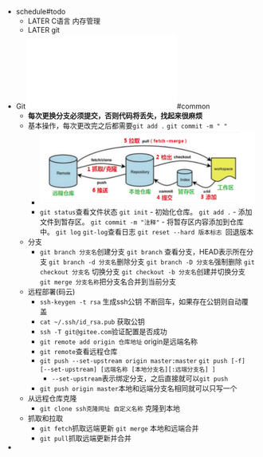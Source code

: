 - schedule#todo
	- LATER C语言 内存管理
	- LATER git
- Git  ![Git讲义.pdf](../assets/Git讲义_1667303763642_0.pdf)#common
	- **每次更换分支必须提交，否则代码将丢失，找起来很麻烦**
	- 基本操作，每次更改完之后都需要`git add .`  `git commit -m " "`
		- ![image.png](../assets/image_1667304914524_0.png)
		- `git status`查看文件状态
		  `git init` - 初始化仓库。
		  `git add .` - 添加文件到暂存区。
		  `git commit -m "注释"` - 将暂存区内容添加到仓库中。
		  `git log` `git-log`查看日志
		  `git reset --hard 版本标志 `回退版本
	- 分支
		- `git branch 分支名`创建分支
		  `git branch` 查看分支，HEAD表示所在分支
		  `git branch -d 分支名`删除分支
		  `git branch -D 分支名`强制删除
		  `git checkout 分支名` 切换分支
		  `git checkout -b 分支名`创建并切换分支
		  `git merge 分支名称`把分支名合并到当前分支
	- 远程部署(码云)
		- `ssh-keygen -t rsa` 生成ssh公钥
		       不断回车，如果存在公钥则自动覆盖
		- `cat ~/.ssh/id_rsa.pub` 获取公钥
		- `ssh -T git@gitee.com`验证配置是否成功
		- `git remote add origin 仓库地址` origin是远端名称
		- `git remote`查看远程仓库
		- `git push --set-upstream origin master:master`  `git push [-f] [--set-upstream] [远端名称 [本地分支名][:远端分支名] ]`
			- `--set-upstream`表示绑定分支，之后直接就可以`git push`
		- `git push origin master`本地和远端分支名相同就可以只写一个
	- 从远程仓库克隆
		- `git clone ssh克隆网址 自定义名称` 克隆到本地
	- 抓取和拉取
		- `git fetch`抓取远端更新
		  `git merge` 本地和远端合并
		- `git pull`抓取远端更新并合并
-
